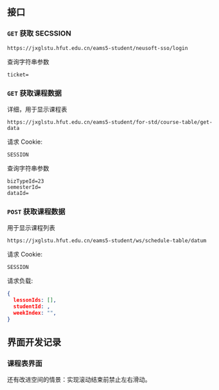 ## 接口

### `GET` 获取 SECSSION 

 `https://jxglstu.hfut.edu.cn/eams5-student/neusoft-sso/login`

查询字符串参数
```
ticket=
```

### `GET` 获取课程数据
详细，用于显示课程表

 `https://jxglstu.hfut.edu.cn/eams5-student/for-std/course-table/get-data`

请求 Cookie:
```
SESSION
```

查询字符串参数
```
bizTypeId=23
semesterId=
dataId=
```

### `POST` 获取课程数据
用于显示课程列表

`https://jxglstu.hfut.edu.cn/eams5-student/ws/schedule-table/datum`

请求 Cookie:
```
SESSION
```

请求负载:
``` json
{
  lessonIds: [],
  studentId: ,
  weekIndex: "",
}
```

## 界面开发记录
### 课程表界面
还有改进空间的情景：实现滚动结束前禁止左右滑动。